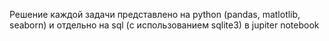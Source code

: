 Решение каждой задачи представлено на python (pandas, matlotlib, seaborn) и отдельно на sql (с использованием sqlite3) в jupiter notebook
